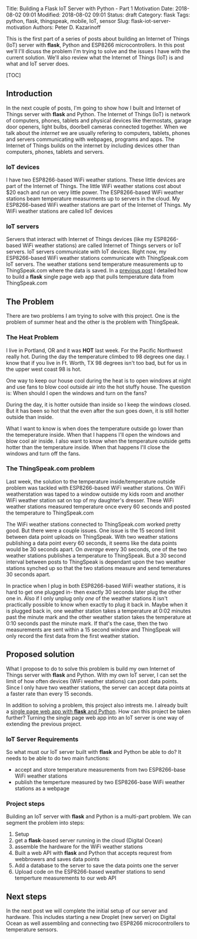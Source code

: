 Title: Building a Flask IoT Server with Python - Part 1 Motivation
Date: 2018-08-02 09:01
Modified: 2018-08-02 09:01
Status: draft
Category: flask
Tags: python, flask, thingspeak, mobile, IoT, sensor
Slug: flask-iot-server-motivation
Authors: Peter D. Kazarinoff

This is the first part of a series of posts about building an Internet of Things (IoT) server with **flask**, Python and ESP8266 microcontrollers. In this post we'll I'll dicuss the problem I'm trying to solve and the issues I have with the current solution. We'll also review what the Internet of Things (IoT) is and what and IoT server does.

[TOC]

## Introduction

In the next couple of posts, I'm going to show how I built and Internet of Things server with **flask** and Python. The Internet of Things (IoT) is network of computers, phones, tablets and physical devices like thermostats, garage door openers, light bulbs, doorbell cameras connected together. When we talk about the _internet_ we are usually refering to computers, tablets, phones and servers communicating with webpages, programs and apps. The Internet of Things builds on the internet by including devices other than computers, phones, tablets and servers. 

### IoT devices

I have two ESP8266-based WiFi weather stations. These little devices are part of the Internet of Things. The little WiFi weather stations cost about $20 each and run on very little power. The ESP8266-based WiFi weather stations beam temperature measurments up to servers in the cloud. My ESP8266-based WiFi weather stations are part of the Internet of Things. My WiFi weather stations are called IoT devices

### IoT servers

Servers that interact with Internet of Things devices (like my ESP8266-based WiFi weather stations) are called Internet of Things servers or IoT servers. IoT servers communicate with IoT devices.  Right now, my ESP8266-based WiFi weather stations communicate with ThingSpeak.com IoT servers. The weather stations send temperature measurements up to ThingSpeak.com where the data is saved. In a [previous post]({filename}/posts/flask/flask_single_page_app.md) I detailed how to build a **flask** single page web app that pulls temperature data from ThingSpeak.com

## The Problem 

There are two problems I am trying to solve with this project. One is the problem of summer heat and the other is the problem with ThingSpeak.

### The Heat Problem

I live in Portland, OR and it was **HOT** last week. For the Pacific Northwest really hot. During the day the temperature climbed to 98 degrees one day. I know that if you live in Ft. Worth, TX 98 degrees isn't too bad, but for us in the upper west coast 98 is hot.

One way to keep our house cool during the heat is to open windows at night and use fans to blow cool outside air into the hot stuffy house. The question is: When should I open the windows and turn on the fans? 

During the day, it is hotter outside than inside so I keep the windows closed. But it has been so hot that the even after the sun goes down, it is still hotter outside than inside. 

What I want to know is when does the temperature outside go lower than the temeperature inside. When that I happens I'll open the windows and blow cool air inside. I also want to know when the temperature outside getts hotter than the temperature inside. When that happens I'll close the windows and turn off the fans.

### The ThingSpeak.com problem

Last week, the solution to the temperature inside/temperature outside problem was tackled with ESP8266-based WiFi weather stations. On WiFi weatherstation was taped to a window outside my kids room and another WiFi weather station sat on top of my daughter's dresser. These WiFi weather stations measured temperature once every 60 seconds and posted the temperature to ThingSpeak.com

The WiFi weather stations connected to ThingSpeak.com worked pretty good. But there were a couple issues. One issue is the 15 second limit between data point uploads on ThingSpeak. With two weather stations publishing a data point every 60 seconds, it seems like the data points would be 30 seconds apart. On _average_ every 30 seconds, one of the two weather stations publishes a temperature to ThingSpeak. But a 30 second interval between posts to ThingSpeak is dependant upon the two weather stations synched up so that the two stations measure and send temeratures 30 seconds apart. 

In practice when I plug in both ESP8266-based WiFi weather stations, it is hard to get one plugged in- then exactly 30 seconds later plug the other one in. Also if I only unplug only _one_ of the weather stations it isn't practically possible to know when exactly to plug it back in. Maybe when it is plugged back in, one weather station takes a temperature at 0:02 minutes past the minute mark and the other weather station takes the temperature at 0:10 seconds past the minute mark. If that's the case, then the two measurements are sent within a 15 second window and ThingSpeak will only record the first data from the first weather station.

## Proposed solution

What I propose to do to solve this problem is build my own Internet of Things server with **flask** and Python. With my own IoT server, I can set the limit of how often devices (WiFi weather stations) can post data points. Since I only have two weather stations, the server can accept data points at a faster rate than every 15 seconds. 

In addition to solving a problem, this project also intrests me. I already built a [single page web app with **flask** and Python]({filename}/posts/flask/flask_single_page_app.md). How can this project be taken further? Turning the single page web app into an IoT server is one way of extending the previous project.

### IoT Server Requirements

So what must our IoT server built with **flask** and Python be able to do? It needs to be able to do two main functions:

 * accept and store temperature measurements from two ESP8266-base WiFi weather stations
 * publish the temperture measured by two ESP8266-base WiFi weather stations as a webpage

### Project steps

Building an IoT server with **flask** and Python is a multi-part problem. We can segment the problem into steps:

1. Setup
  1. get a **flask**-based server running in the cloud (Digital Ocean)
  2. assemble the hardware for the WiFi weather stations
2. Built a web API with **flask** and Python that accepts requrest from webbrowers and saves data points
3. Add a database to the server to save the data points one the server
4. Upload code on the ESP8266-based weather stations to send temperture measurements to our web API 

## Next steps

In the next post we will complete the initial setup of our server and hardware. This includes starting a new Droplet (new server) on Digital Ocean as well assembling and connecting two ESP8266 microcontrollers to temperature sensors.



